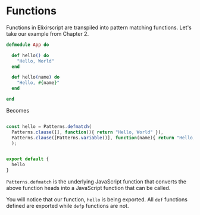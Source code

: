 # Functions

Functions in Elixirscript are transpiled into pattern matching functions. Let's take our example from Chapter 2.

```elixir
defmodule App do

  def hello() do
    "Hello, World"
  end

  def hello(name) do
    "Hello, #{name}"
  end

end
```

Becomes

```JavaScript

const hello = Patterns.defmatch(
  Patterns.clause([], function(){ return "Hello, World" }),
  Patterns.clause([Patterns.variable()], function(name){ return "Hello, " + name })
  );


export default {
  hello
}
 ```

`Patterns.defmatch` is the underlying JavaScript function that converts the above function heads into a JavaScript function that can be called.

You will notice that our function, `hello` is being exported. All `def` functions defined are exported while `defp` functions are not.
